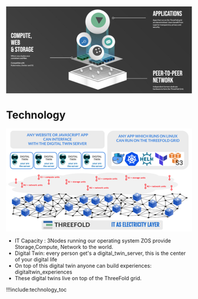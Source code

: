![](img/tech_header.png)

# Technology

![](img/tech_architecture1.png)

- IT Capacity : 3Nodes running our operating system ZOS provide Storage,Compute, Network to the world.
- Digital Twin: every person get's a digital_twin_server, this is the center of your digital life
- On top of this digital twin anyone can build experiences: digitaltwin_experiences
- These digital twins live on top of the ThreeFold grid.


!!!include:technology_toc

